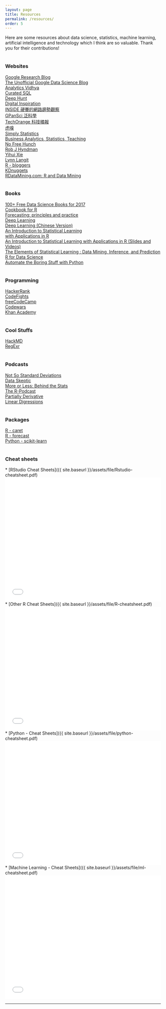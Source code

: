 ```yaml
---
layout: page
title: Resources
permalink: /resources/
order: 5
---
```

<style>
.columns
{
  -webkit-column-count: 3; /* Chrome, Safari, Opera */
  -moz-column-count: 3; /* Firefox */
  column-count: 2;
}
.columns ul
{
    margin: 0;
    padding: 0;
    list-style-type: none;
}
/* correct webkit/chrome uneven margin on the first column*/
.columns ul li:first-child
{
    margin-top:0px;
}
</style>

Here are some resources about data science, statistics, machine learning,
artificial intelligence and technology which I think are so valuable.
Thank you for their contributions!
<br /><br />
<div id="content">
    <h3><b>Websites</b></h3><div class="columns"><ul>
            <li><a href="https://research.googleblog.com">Google Research Blog</a></li>
            <li><a href="http://www.unofficialgoogledatascience.com">The Unofficial Google Data Science Blog</a></li>
            <li><a href="https://www.analyticsvidhya.com">Analytics Vidhya</a></li>
            <li><a href="http://curatedsql.com">Curated SQL</a></li>
            <li><a href="https://deephunt.in">Deep Hunt</a></li>
            <li><a href="https://www.labnol.org">Digital Inspiration</a></li>
            <li><a href="https://www.inside.com.tw">INSIDE 硬賽的網路趨勢觀察</a></li>
            <li><a href="http://pansci.asia">GPanSci 泛科學</a></li>
            <li><a href="https://buzzorange.com/techorange/">TechOrange 科技橘報</a></li>
            <li><a href="https://www.huxiu.com/channel/105.html">虎嗅</a></li>
            <li><a href="https://simplystatistics.org/">Simply Statistics</a></li>
            <li><a href="http://www.bzst.com">Business Analytics, Statistics, Teaching</a></li>
            <li><a href="http://blog.kaggle.com">No Free Hunch</a></li>
            <li><a href="https://robjhyndman.com/">Rob J Hyndman</a></li>
            <li><a href="https://yihui.name">Yihui Xie</a></li>
            <li><a href="https://lynnlangit.com">Lynn Langit</a></li>
            <li><a href="https://www.r-bloggers.com">R - bloggers</a></li>
            <li><a href="http://www.kdnuggets.com">KDnuggets</a></li>
            <li><a href="http://www.rdatamining.com">RDataMining.com: R and Data Mining</a></li>
           </ul>
     </div>
</div>

<br />
<div id="content">
    <h3><b>Books</b></h3><div class="columns"><ul>
      <li><a href="http://www.learndatasci.com/free-data-science-books/">100+ Free Data Science Books for 2017</a></li>
      <li><a href="http://www.cookbook-r.com">Cookbook for R</a></li>
      <li><a href="https://www.otexts.org/fpp">Forecasting: principles and practice</a></li>
      <li><a href="http://www.deeplearningbook.org/">Deep Learning</a></li>
      <li><a href="https://exacity.github.io/deeplearningbook-chinese/">Deep Learning (Chinese Version)</a></li>
      <li><a href="http://www-bcf.usc.edu/~gareth/ISL/ISLR%20Sixth%20Printing.pdf">An Introduction to Statistical Learning <br /> with Applications in R</a></li>
      <li><a href="https://www.r-bloggers.com/in-depth-introduction-to-machine-learning-in-15-hours-of-expert-videos/">An Introduction to Statistical Learning with Applications in R (Slides and Videos)</a></li>
      <li><a href="http://statweb.stanford.edu/~tibs/ElemStatLearn/">The Elements of Statistical Learning : Data Mining, Inference, and Prediction</a></li>
      <li><a href="http://r4ds.had.co.nz/">R for Data Science</a></li>
      <li><a href="https://automatetheboringstuff.com/">Automate the Boring Stuff with Python</a></li>
    </ul>
  </div>
</div>

<br />
<div id="content">
    <h3><b>Programming</b></h3><div class="columns"><ul>
      <li><a href="https://www.hackerrank.com/">HackerRank</a> </li>
      <li><a href="https://codefights.com">CodeFights</a> </li>
      <li><a href="https://www.freecodecamp.com/">freeCodeCamp</a></li>
      <li><a href="https://www.codewars.com">Codewars</a></li>
      <li><a href="https://www.khanacademy.org">Khan Academy</a> </li>
    </ul>
    </div>
</div>

<br />
<div id="content">
    <h3><b>Cool Stuffs</b></h3><div class="columns"><ul>
      <li><a href="https://hackmd.io">HackMD</a></li>
      <li><a href="http://regexr.com/">RegExr</a></li>
    </ul>
    </div>
</div>

<br />
<div id="content">
    <h3><b>Podcasts</b></h3><div class="columns"><ul>
      <li><a href="https://soundcloud.com/nssd-podcast">Not So Standard Deviations</a></li>
      <li><a href="https://dataskeptic.com/">Data Skeptic</a></li>
      <li><a href="http://www.bbc.co.uk/programmes/p02nrss1">More or Less: Behind the Stats</a></li>
      <li><a href="https://r-podcast.org/">The R-Podcast</a></li>
      <li><a href="http://partiallyderivative.com/">Partially Derivative</a></li>
      <li><a href="http://lineardigressions.com/">Linear Digressions</a></li>
    </ul>
    </div>
</div>

<br />
<div id="content">
    <h3><b>Packages</b></h3><div class="columns"><ul>
      <li><a href="http://topepo.github.io/caret/index.html">R - caret</a></li>
      <li><a href="https://github.com/robjhyndman/forecast">R - forecast</a></li>
      <li><a href="http://scikit-learn.org/stable/tutorial/machine_learning_map/">Python - scikit-learn</a></li>
    </ul>
    </div>
</div>

<br />
<h3><b>Cheat sheets</b></h3>
* [RStudio Cheat Sheets]({{ site.baseurl }}/assets/file/Rstudio-cheatsheet.pdf)
  <embed src="{{ site.baseurl }}/assets/file/Rstudio-cheatsheet.pdf" width="100%" height="400px" /><br />
* [Other R Cheat Sheets]({{ site.baseurl }}/assets/file/R-cheatsheet.pdf)
  <embed src="{{ site.baseurl }}/assets/file/R-cheatsheet.pdf" width="100%" height="400px" /><br />
* [Python - Cheat Sheets]({{ site.baseurl }}/assets/file/python-cheatsheet.pdf)
  <embed src="{{ site.baseurl }}/assets/file/python-cheatsheet.pdf" width="100%" height="400px" /><br />
* [Machine Learning - Cheat Sheets]({{ site.baseurl }}/assets/file/ml-cheatsheet.pdf)
  <embed src="{{ site.baseurl }}/assets/file/ml-cheatsheet.pdf" width="100%" height="400px" />

***
